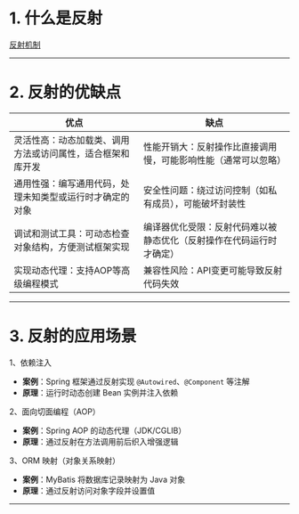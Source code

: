 
# 1. 什么是反射

[反射机制](../../../java笔记/反射机制.md#^54dd73)

****
# 2. 反射的优缺点

| **优点**                        | **缺点**                             |
| ----------------------------- | ---------------------------------- |
| 灵活性高：动态加载类、调用方法或访问属性，适合框架和库开发 | 性能开销大：反射操作比直接调用慢，可能影响性能（通常可以忽略）    |
| 通用性强：编写通用代码，处理未知类型或运行时才确定的对象  | 安全性问题：绕过访问控制（如私有成员），可能破坏封装性        |
| 调试和测试工具：可动态检查对象结构，方便测试框架实现    | 编译器优化受限：反射代码难以被静态优化（反射操作在代码运行时才确定） |
| 实现动态代理：支持AOP等高级编程模式           | 兼容性风险：API变更可能导致反射代码失效              |

****
# 3. 反射的应用场景

1、依赖注入

- **案例**：Spring 框架通过反射实现 `@Autowired`、`@Component` 等注解
- **原理**：运行时动态创建 Bean 实例并注入依赖

2、面向切面编程（AOP）

- **案例**：Spring AOP 的动态代理（JDK/CGLIB）
- **原理**：通过反射在方法调用前后织入增强逻辑

3、ORM 映射（对象关系映射）

- **案例**：MyBatis 将数据库记录映射为 Java 对象
- **原理**：通过反射访问对象字段并设置值

****

